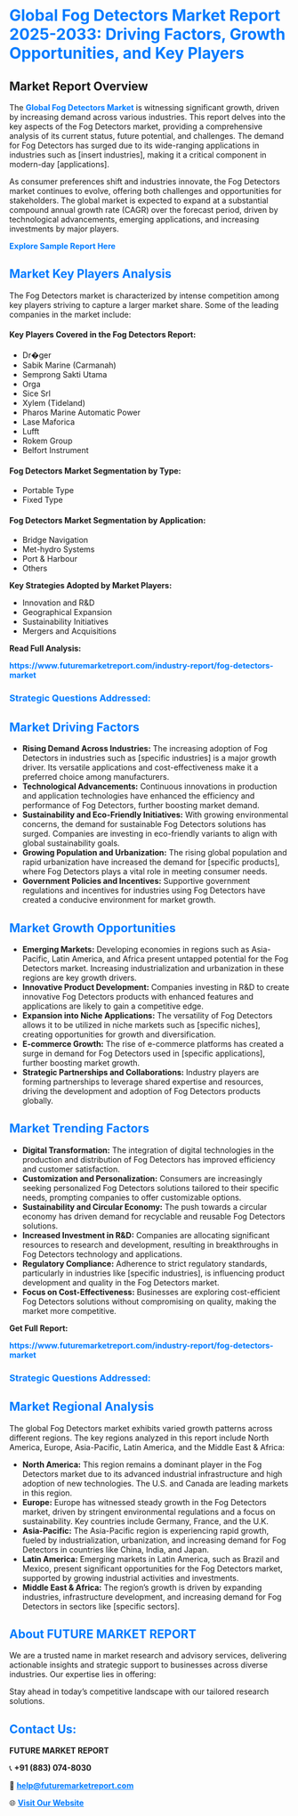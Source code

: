 <h1 style="color: #007BFF;">Global Fog Detectors Market Report 2025-2033: Driving Factors, Growth Opportunities, and Key Players</h1>

<section id="overview">
<h2>Market Report Overview</h2>
<p>The <a href="https://www.futuremarketreport.com/industry-report/fog-detectors-market" style="color: #007BFF; text-decoration: none;"><strong>Global Fog Detectors Market</strong></a> is witnessing significant growth, driven by increasing demand across various industries. This report delves into the key aspects of the Fog Detectors market, providing a comprehensive analysis of its current status, future potential, and challenges. The demand for Fog Detectors has surged due to its wide-ranging applications in industries such as [insert industries], making it a critical component in modern-day [applications].</p>
<p>As consumer preferences shift and industries innovate, the Fog Detectors market continues to evolve, offering both challenges and opportunities for stakeholders. The global market is expected to expand at a substantial compound annual growth rate (CAGR) over the forecast period, driven by technological advancements, emerging applications, and increasing investments by major players.</p>
</section>

<section id="overview">
<p><a href="https://www.futuremarketreport.com/request-sample/reportId=29088" style="color: #007BFF; text-decoration: none;"><strong>Explore Sample Report Here</strong></a></p>
</section>

<section id="key-players">
<h2 style="color: #007BFF;">Market Key Players Analysis</h2>
<p>The Fog Detectors market is characterized by intense competition among key players striving to capture a larger market share. Some of the leading companies in the market include:</p>
<h4>Key Players Covered in the Fog Detectors Report:</h4>
<ul><li>Dr�ger</li><li>Sabik Marine (Carmanah)</li><li>Semprong Sakti Utama</li><li>Orga</li><li>Sice Srl</li><li>Xylem (Tideland)</li><li>Pharos Marine Automatic Power</li><li>Lase Maforica</li><li>Lufft</li><li>Rokem Group</li><li>Belfort Instrument</li></ul>
<h4>Fog Detectors Market Segmentation by Type:</h4>
<ul><li>Portable Type</li><li>Fixed Type</li></ul>

<h4>Fog Detectors Market Segmentation by Application:</h4>
<ul><li>Bridge Navigation</li><li>Met-hydro Systems</li><li>Port &amp; Harbour</li><li>Others</li></ul>
<p><strong>Key Strategies Adopted by Market Players:</strong></p>
<ul>
<li>Innovation and R&D</li>
<li>Geographical Expansion</li>
<li>Sustainability Initiatives</li>
<li>Mergers and Acquisitions</li>
</ul>
</section>

<section>
<p><strong>Read Full Analysis: </strong></p><a href="https://www.futuremarketreport.com/industry-report/fog-detectors-market" style="color: #007BFF; text-decoration: none;"><strong>https://www.futuremarketreport.com/industry-report/fog-detectors-market</strong></a>
<h3 style="color: #007BFF;">Strategic Questions Addressed:</h3>
</section>

<section id="driving-factors">
<h2 style="color: #007BFF;">Market Driving Factors</h2>
<ul>
<li><strong>Rising Demand Across Industries:</strong> The increasing adoption of Fog Detectors in industries such as [specific industries] is a major growth driver. Its versatile applications and cost-effectiveness make it a preferred choice among manufacturers.</li>
<li><strong>Technological Advancements:</strong> Continuous innovations in production and application technologies have enhanced the efficiency and performance of Fog Detectors, further boosting market demand.</li>
<li><strong>Sustainability and Eco-Friendly Initiatives:</strong> With growing environmental concerns, the demand for sustainable Fog Detectors solutions has surged. Companies are investing in eco-friendly variants to align with global sustainability goals.</li>
<li><strong>Growing Population and Urbanization:</strong> The rising global population and rapid urbanization have increased the demand for [specific products], where Fog Detectors plays a vital role in meeting consumer needs.</li>
<li><strong>Government Policies and Incentives:</strong> Supportive government regulations and incentives for industries using Fog Detectors have created a conducive environment for market growth.</li>
</ul>
</section>

<section id="growth-opportunities">
<h2 style="color: #007BFF;">Market Growth Opportunities</h2>
<ul>
<li><strong>Emerging Markets:</strong> Developing economies in regions such as Asia-Pacific, Latin America, and Africa present untapped potential for the Fog Detectors market. Increasing industrialization and urbanization in these regions are key growth drivers.</li>
<li><strong>Innovative Product Development:</strong> Companies investing in R&D to create innovative Fog Detectors products with enhanced features and applications are likely to gain a competitive edge.</li>
<li><strong>Expansion into Niche Applications:</strong> The versatility of Fog Detectors allows it to be utilized in niche markets such as [specific niches], creating opportunities for growth and diversification.</li>
<li><strong>E-commerce Growth:</strong> The rise of e-commerce platforms has created a surge in demand for Fog Detectors used in [specific applications], further boosting market growth.</li>
<li><strong>Strategic Partnerships and Collaborations:</strong> Industry players are forming partnerships to leverage shared expertise and resources, driving the development and adoption of Fog Detectors products globally.</li>
</ul>
</section>

<section id="trending-factors">
<h2 style="color: #007BFF;">Market Trending Factors</h2>
<ul>
<li><strong>Digital Transformation:</strong> The integration of digital technologies in the production and distribution of Fog Detectors has improved efficiency and customer satisfaction.</li>
<li><strong>Customization and Personalization:</strong> Consumers are increasingly seeking personalized Fog Detectors solutions tailored to their specific needs, prompting companies to offer customizable options.</li>
<li><strong>Sustainability and Circular Economy:</strong> The push towards a circular economy has driven demand for recyclable and reusable Fog Detectors solutions.</li>
<li><strong>Increased Investment in R&D:</strong> Companies are allocating significant resources to research and development, resulting in breakthroughs in Fog Detectors technology and applications.</li>
<li><strong>Regulatory Compliance:</strong> Adherence to strict regulatory standards, particularly in industries like [specific industries], is influencing product development and quality in the Fog Detectors market.</li>
<li><strong>Focus on Cost-Effectiveness:</strong> Businesses are exploring cost-efficient Fog Detectors solutions without compromising on quality, making the market more competitive.</li>
</ul>
</section>

<section>
<p><strong>Get Full Report: </strong></p><a href="https://www.futuremarketreport.com/industry-report/fog-detectors-market" style="color: #007BFF; text-decoration: none;"><strong>https://www.futuremarketreport.com/industry-report/fog-detectors-market</strong></a>
<h3 style="color: #007BFF;">Strategic Questions Addressed:</h3>
</section>


<section id="regional-analysis">
<h2 style="color: #007BFF;">Market Regional Analysis</h2>
<p>The global Fog Detectors market exhibits varied growth patterns across different regions. The key regions analyzed in this report include North America, Europe, Asia-Pacific, Latin America, and the Middle East & Africa:</p>
<ul>
<li><strong>North America:</strong> This region remains a dominant player in the Fog Detectors market due to its advanced industrial infrastructure and high adoption of new technologies. The U.S. and Canada are leading markets in this region.</li>
<li><strong>Europe:</strong> Europe has witnessed steady growth in the Fog Detectors market, driven by stringent environmental regulations and a focus on sustainability. Key countries include Germany, France, and the U.K.</li>
<li><strong>Asia-Pacific:</strong> The Asia-Pacific region is experiencing rapid growth, fueled by industrialization, urbanization, and increasing demand for Fog Detectors in countries like China, India, and Japan.</li>
<li><strong>Latin America:</strong> Emerging markets in Latin America, such as Brazil and Mexico, present significant opportunities for the Fog Detectors market, supported by growing industrial activities and investments.</li>
<li><strong>Middle East & Africa:</strong> The region’s growth is driven by expanding industries, infrastructure development, and increasing demand for Fog Detectors in sectors like [specific sectors].</li>
</ul>
</section>

<footer>
<h2 style="color: #007BFF;">About FUTURE MARKET REPORT</h2>
<p>We are a trusted name in market research and advisory services, delivering actionable insights and strategic support to businesses across diverse industries. Our expertise lies in offering:</p>

<p>Stay ahead in today’s competitive landscape with our tailored research solutions.</p>

<h2 style="color: #007BFF;">Contact Us:</h2>
<p><strong>FUTURE MARKET REPORT</strong></p>
<p>📞 <strong>+91 (883) 074-8030</strong></p>
<p>📧 <strong><a href="mailto:help@futuremarketreport.com" style="color: #007BFF;">help@futuremarketreport.com</a></strong></p>
<p>🌐 <strong><a href="https://www.futuremarketreport.com/" style="color: #007BFF;">Visit Our Website</a></strong></p>
</footer>